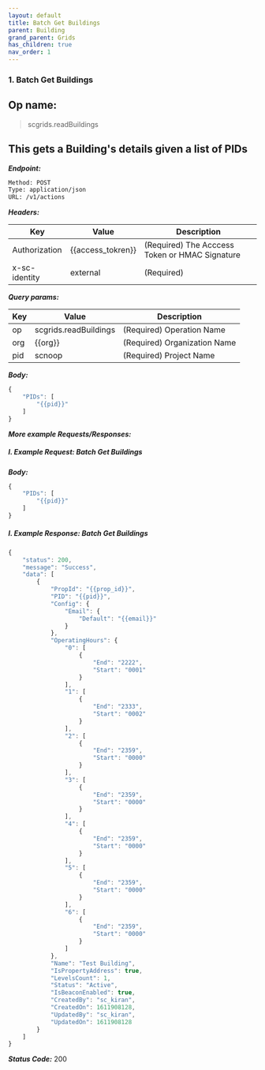 ```yaml
---
layout: default
title: Batch Get Buildings
parent: Building
grand_parent: Grids
has_children: true
nav_order: 1
---
```


### 1. Batch Get Buildings


## Op name: 

> scgrids.readBuildings

## This gets a Building's details given a list of PIDs


***Endpoint:***

```bash
Method: POST
Type: application/json
URL: /v1/actions
```


***Headers:***

| Key | Value | Description |
| --- | ------|-------------|
| Authorization | {{access_tokren}} | (Required) The Acccess Token or HMAC Signature |
| x-sc-identity | external | (Required) |



***Query params:***

| Key | Value | Description |
| --- | ------|-------------|
| op | scgrids.readBuildings | (Required) Operation Name |
| org | {{org}} | (Required) Organization Name |
| pid | scnoop | (Required) Project Name |



***Body:***

```js        
{
    "PIDs": [
        "{{pid}}"
    ]
}
```



***More example Requests/Responses:***


##### I. Example Request: Batch Get Buildings

***Body:***

```js        
{
    "PIDs": [
        "{{pid}}"
    ]
}
```

##### I. Example Response: Batch Get Buildings
```js
{
    "status": 200,
    "message": "Success",
    "data": [
        {
            "PropId": "{{prop_id}}",
            "PID": "{{pid}}",
            "Config": {
                "Email": {
                    "Default": "{{email}}"
                }
            },
            "OperatingHours": {
                "0": [
                    {
                        "End": "2222",
                        "Start": "0001"
                    }
                ],
                "1": [
                    {
                        "End": "2333",
                        "Start": "0002"
                    }
                ],
                "2": [
                    {
                        "End": "2359",
                        "Start": "0000"
                    }
                ],
                "3": [
                    {
                        "End": "2359",
                        "Start": "0000"
                    }
                ],
                "4": [
                    {
                        "End": "2359",
                        "Start": "0000"
                    }
                ],
                "5": [
                    {
                        "End": "2359",
                        "Start": "0000"
                    }
                ],
                "6": [
                    {
                        "End": "2359",
                        "Start": "0000"
                    }
                ]
            },
            "Name": "Test Building",
            "IsPropertyAddress": true,
            "LevelsCount": 1,
            "Status": "Active",
            "IsBeaconEnabled": true,
            "CreatedBy": "sc_kiran",
            "CreatedOn": 1611908128,
            "UpdatedBy": "sc_kiran",
            "UpdatedOn": 1611908128
        }
    ]
}
```

***Status Code:*** 200

<br>